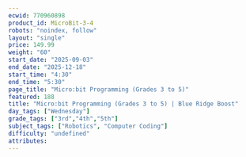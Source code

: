 ```yaml
---
ecwid: 770960898
product_id: MicroBit-3-4
robots: "noindex, follow"
layout: "single"
price: 149.99
weight: "60"
start_date: "2025-09-03"
end_date: "2025-12-18"
start_time: "4:30"
end_time: "5:30"
page_title: "Micro:bit Programming (Grades 3 to 5)"
featured: 188
title: "Micro:bit Programming (Grades 3 to 5) | Blue Ridge Boost"
day_tags: ["Wednesday"]
grade_tags: ["3rd","4th","5th"]
subject_tags: ["Robotics", "Computer Coding"]
difficulty: "undefined"
attributes:
---
```

